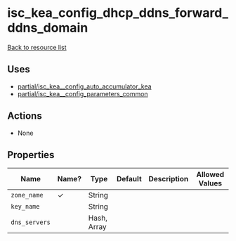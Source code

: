 # isc_kea_config_dhcp_ddns_forward_ddns_domain

[Back to resource list](README.md#resources)

## Uses

- [partial/isc_kea__config_auto_accumulator_kea](partial/isc_kea__config_auto_accumulator_kea.md)
- [partial/isc_kea__config_parameters_common](partial/isc_kea__config_parameters_common.md)

## Actions

- None

## Properties

| Name          | Name? | Type        | Default | Description | Allowed Values |
| ------------- | ----- | ----------- | ------- | ----------- | -------------- |
| `zone_name`   | ✓     | String      |         |             |                |
| `key_name`    |       | String      |         |             |                |
| `dns_servers` |       | Hash, Array |         |             |                |
